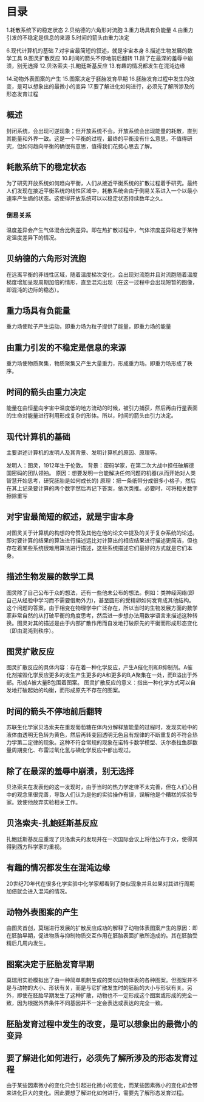 # 目录
1.耗散系统下的稳定状态
2.贝纳德的六角形对流胞
3.重力场具有负能量
4.由重力引发的不稳定是信息的来源
5.时间的箭头由重力决定

6.现代计算机的基础
7.对宇宙最简短的叙述，就是宇宙本身
8.描述生物发展的数学工具
9.图灵扩散反应
10.时间的箭头不停地前后翻转
11.除了在最深的羞辱中崩溃，别无选择
12.贝洛索夫-扎鮑廷斯基反应
13.有趣的情况都发生在混沌边缘

14.动物外表图案的产生
15.图案决定于胚胎发育早期
16.胚胎发育过程中发生的改变，是可以想象出的最微小的变异
17.要了解进化如何进行，必须先了解所涉及的形态发育过程

## 概述
封闭系统，会出现可逆现象；但开放系统不会。开放系统会出现能量的耗散，直到其能量和外界一致。这是一个平衡的过程，最终的平衡没有什么意思，不值得研究，但如何趋向平衡的确很有意思，值得我们花费心思去了解。

## 耗散系统下的稳定状态
为了研究开放系统如何趋向平衡，人们从接近平衡系统的扩散过程着手研究。最终人们发现在接近平衡系统的线性区域中，耗散系统会由于倒易关系进入一个以最小速率产生熵的状态。这使得开放系统可以以稳定状态持续数年之久。

### 倒易关系
温度差异会产生气体混合比例差异。即在热扩散过程中，气体浓度差异稳定于某特定温度差异下的情况。

## 贝纳德的六角形对流胞
在远离平衡的非线性区域，随着温度梯次变化，会出现对流胞并且对流胞随着温度梯度增加呈现周期加倍的情形，直至混沌出现（在这一过程中会出现短暂的图像，即混沌的边际的稳态）。

## 重力场具有负能量
重力场使粒子产生运动，即重力场为粒子提供了能量，即重力场的能量

## 由重力引发的不稳定是信息的来源
重力场使物质聚集，物质聚集又产生大量重力，形成重力场。即重力场形成了秩序。

## 时间的箭头由重力决定
能量在由恒星向宇宙中温度低的地方流动的时候，被引力捕获，然后再由行星表面的生命对能量进行利用形成复杂的形体。所以，时间的箭头由引力决定。

## 现代计算机的基础
主要讲述计算机的发明人及其背景、发明计算机的原因、原理等。

发明人：图灵，1912年生于伦敦。
背景：密码学家，在第二次大战中担任破解德国密码的团队领袖。
原因：想要发明一台能解决任何问题的机器(从而开始对人类智慧开始思考，研究胚胎是如何成长的)
原理：把一条纸带分成很多小格子，然后在其上记录要计算的两个数字然后再记下答案，依次类推。必要时，可将相关数字擦除重写

## 对宇宙最简短的叙述，就是宇宙本身
对图灵关于计算机的构想的夸赞及其他在他的论文中提及的关于复杂系统的论述。即对要计算的结果的算法进行描述远比对计算出的相应结果进行描述更简洁，但也存在着某些系统很难用算法进行描述，这些系统描述它们最好的方式就是它们本身。

## 描述生物发展的数学工具
图灵除了自己公布于众的想法，还有一些他未公布的想法。例如：类神经网络(即自己从经验中学习而不需要借助外力)，甚至圆形的受精卵如何发育成其他结构。这个问题的答案，由于相变在物理学中广泛存在，所以当时的生物发展方面的数学家非常自然的从打破平衡的角度思考，然后进一步想办法用数学语言来描述这种转换。图灵对其的描述是由于内部扩散作用而自发地打破原先的平衡而形成形态变化（即由混沌到秩序）。

## 图灵扩散反应
图灵扩散反应的具体内容：存在着一种化学反应，产生A催化剂和B抑制剂。A催化剂摧毁化学反应更多的发生产生更多的A和更多的B,A聚集在一处，而B溢出于外部。形成A被大量B包围着图案。
图灵扩散反应的意义：指出一种化学方式可以自发地打破起始的均衡，而形成原先不存在的图案。

## 时间的箭头不停地前后翻转
苏联生化学家贝洛索夫在重现葡萄糖在体内分解释放能量的过程时，发现实验中的液体由透明无色转为黄色，然后再转变回透明无色且有规律的不断重复的不符合热力学第二定律的现象。这种不符合常规的现象在诺特卡数学模型、沃尔泰拉鱼群数量周期变化、布雷过氧化氢与碘化学反应中都出现过。

## 除了在最深的羞辱中崩溃，别无选择
贝洛索夫在发表他的这一发现时，由于当时的热力学定律不太完善，但在人们心目中的观念里很完善，导致人们认为是他的实验操作有误，误解他是个糟糕的实验专家。致使他放弃实验相关工作。

## 贝洛索夫-扎鮑廷斯基反应
扎鮑廷斯基反应重现了贝洛索夫的发现并在一次国际会议上将他公布于众，使得其得到西方科学家的重视。

## 有趣的情况都发生在混沌边缘
20世纪70年代在很多化学实验中化学家都看到了类似现象并且如果对其进行周期加倍就会进入混沌的情况。

## 动物外表图案的产生
由图灵首创，莫瑞进行发展的扩散反应成功的解释了动物体表图案产生的原因：即在胚胎早期，促进物质与抑制物质交互作用在胚胎表面扩散所造成的。其在胚胎受精后几周内发生。

## 图案决定于胚胎发育早期
莫瑞用实验模拟出了由一种简单机制生成的类似动物体表的各种图案。但图案并不是与动物的大小、形状有关，而是与它扩散发生时的胚胎的大小与形状有关。另外，即使在胚胎早期发生了这种扩散，动物也不一定形成这个图案或形成的完全一致，因为根据外界条件不同基因并不一定会表达或表达的完全一致。

## 胚胎发育过程中发生的改变，是可以想象出的最微小的变异

## 要了解进化如何进行，必须先了解所涉及的形态发育过程
由于某些因素微小的变化只会引起进化微小的变化，而某些因素微小的变化却会带来进化巨大的变化。因此要想了解进化如何进行，需要先了解形态发育过程。

